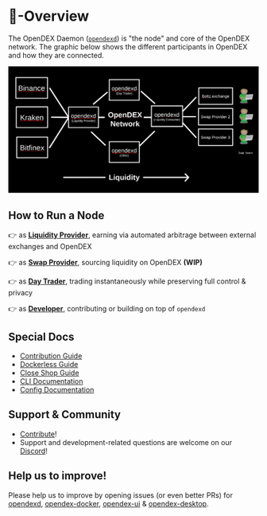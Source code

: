 # 📝-Overview

The OpenDEX Daemon \([`opendexd`](https://github.com/opendexnetwork/opendexd)\) is "the node" and core of the OpenDEX network. The graphic below shows the different participants in OpenDEX and how they are connected.

![](../.gitbook/assets/participants.png)

## How to Run a Node

👉 as [**Liquidity Provider**](liquidity-provider-guide.md), earning via automated arbitrage between external exchanges and OpenDEX

👉 as [**Swap Provider**](https://github.com/opendexnetwork/opendex.network/tree/b673024c8f0e43badc605cc666576ce4298d1f72/docs/Swap%20Provider%20Guide.md), sourcing liquidity on OpenDEX **\(WIP\)**

👉 as [**Day Trader**](https://github.com/opendexnetwork/opendex.network/tree/b673024c8f0e43badc605cc666576ce4298d1f72/docs/Day%20Trader%20Guide.md), trading instantaneously while preserving full control & privacy

👉 as [**Developer**](developer-guide.md), contributing or building on top of `opendexd`

## Special Docs

* [Contribution Guide](https://github.com/opendexnetwork/opendex.network/tree/b673024c8f0e43badc605cc666576ce4298d1f72/docs/Contribute.md)
* [Dockerless Guide](https://github.com/opendexnetwork/opendex.network/tree/b673024c8f0e43badc605cc666576ce4298d1f72/docs/Dockerless%20Guide/README.md)
* [Close Shop Guide](https://github.com/opendexnetwork/opendex.network/tree/b673024c8f0e43badc605cc666576ce4298d1f72/docs/Close%20Shop%20Guide.md)
* [CLI Documentation](https://github.com/opendexnetwork/opendex.network/tree/b673024c8f0e43badc605cc666576ce4298d1f72/docs/CLI.md)
* [Config Documentation](https://github.com/opendexnetwork/opendex.network/tree/b673024c8f0e43badc605cc666576ce4298d1f72/docs/Config.md)

## Support & Community

* [Contribute](https://github.com/opendexnetwork/opendex.network/tree/b673024c8f0e43badc605cc666576ce4298d1f72/docs/Contribute.md)!
* Support and development-related questions are welcome on our [Discord](https://discord.gg/RnXFHpn)!

## Help us to improve!

Please help us to improve by opening issues \(or even better PRs\) for [opendexd](https://github.com/opendexnetwork/opendexd), [opendex-docker](https://github.com/opendexnetwork/opendex-docker), [opendex-ui](https://github.com/opendexnetwork/opendex-ui) & [opendex-desktop](https://github.com/opendexnetwork/opendex-desktop).

